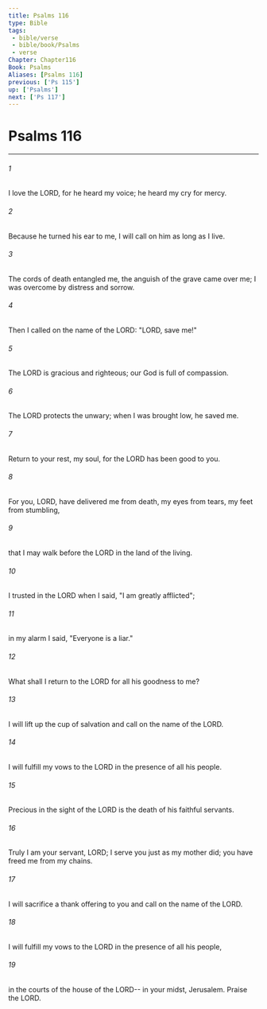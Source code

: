 ```yaml
---
title: Psalms 116
type: Bible
tags:
 - bible/verse
 - bible/book/Psalms
 - verse
Chapter: Chapter116
Book: Psalms
Aliases: [Psalms 116]
previous: ['Ps 115']
up: ['Psalms']
next: ['Ps 117']
---
```

# Psalms 116

***


###### 1 
I love the LORD, for he heard my voice; he heard my cry for mercy. 

###### 2 
Because he turned his ear to me, I will call on him as long as I live. 

###### 3 
The cords of death entangled me, the anguish of the grave came over me; I was overcome by distress and sorrow. 

###### 4 
Then I called on the name of the LORD: "LORD, save me!" 

###### 5 
The LORD is gracious and righteous; our God is full of compassion. 

###### 6 
The LORD protects the unwary; when I was brought low, he saved me. 

###### 7 
Return to your rest, my soul, for the LORD has been good to you. 

###### 8 
For you, LORD, have delivered me from death, my eyes from tears, my feet from stumbling, 

###### 9 
that I may walk before the LORD in the land of the living. 

###### 10 
I trusted in the LORD when I said, "I am greatly afflicted"; 

###### 11 
in my alarm I said, "Everyone is a liar." 

###### 12 
What shall I return to the LORD for all his goodness to me? 

###### 13 
I will lift up the cup of salvation and call on the name of the LORD. 

###### 14 
I will fulfill my vows to the LORD in the presence of all his people. 

###### 15 
Precious in the sight of the LORD is the death of his faithful servants. 

###### 16 
Truly I am your servant, LORD; I serve you just as my mother did; you have freed me from my chains. 

###### 17 
I will sacrifice a thank offering to you and call on the name of the LORD. 

###### 18 
I will fulfill my vows to the LORD in the presence of all his people, 

###### 19 
in the courts of the house of the LORD-- in your midst, Jerusalem. Praise the LORD. 
